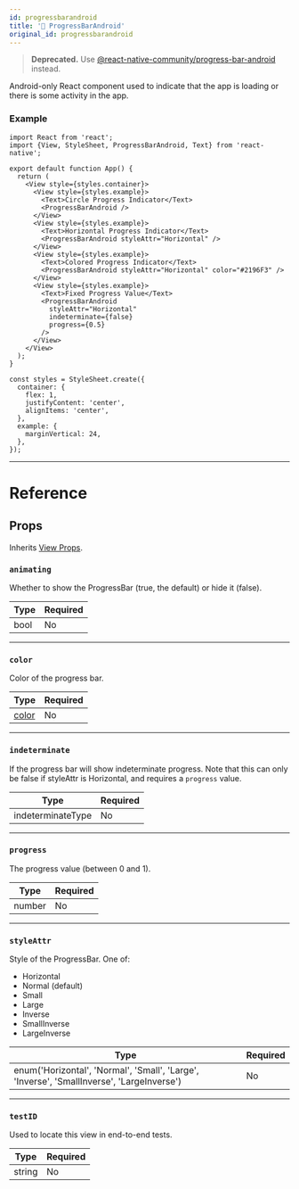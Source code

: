 ```yaml
---
id: progressbarandroid
title: '🚧 ProgressBarAndroid'
original_id: progressbarandroid
---
```


> **Deprecated.** Use [@react-native-community/progress-bar-android](https://github.com/react-native-community/progress-bar-android) instead.

Android-only React component used to indicate that the app is loading or there is some activity in the app.

### Example

```SnackPlayer name=ProgressBarAndroid&supportedPlatforms=android
import React from 'react';
import {View, StyleSheet, ProgressBarAndroid, Text} from 'react-native';

export default function App() {
  return (
    <View style={styles.container}>
      <View style={styles.example}>
        <Text>Circle Progress Indicator</Text>
        <ProgressBarAndroid />
      </View>
      <View style={styles.example}>
        <Text>Horizontal Progress Indicator</Text>
        <ProgressBarAndroid styleAttr="Horizontal" />
      </View>
      <View style={styles.example}>
        <Text>Colored Progress Indicator</Text>
        <ProgressBarAndroid styleAttr="Horizontal" color="#2196F3" />
      </View>
      <View style={styles.example}>
        <Text>Fixed Progress Value</Text>
        <ProgressBarAndroid
          styleAttr="Horizontal"
          indeterminate={false}
          progress={0.5}
        />
      </View>
    </View>
  );
}

const styles = StyleSheet.create({
  container: {
    flex: 1,
    justifyContent: 'center',
    alignItems: 'center',
  },
  example: {
    marginVertical: 24,
  },
});
```

---

# Reference

## Props

Inherits [View Props](view.md#props).

### `animating`

Whether to show the ProgressBar (true, the default) or hide it (false).

| Type | Required |
| ---- | -------- |
| bool | No       |

---

### `color`

Color of the progress bar.

| Type               | Required |
| ------------------ | -------- |
| [color](colors.md) | No       |

---

### `indeterminate`

If the progress bar will show indeterminate progress. Note that this can only be false if styleAttr is Horizontal, and requires a `progress` value.

| Type              | Required |
| ----------------- | -------- |
| indeterminateType | No       |

---

### `progress`

The progress value (between 0 and 1).

| Type   | Required |
| ------ | -------- |
| number | No       |

---

### `styleAttr`

Style of the ProgressBar. One of:

- Horizontal
- Normal (default)
- Small
- Large
- Inverse
- SmallInverse
- LargeInverse

| Type                                                                                      | Required |
| ----------------------------------------------------------------------------------------- | -------- |
| enum('Horizontal', 'Normal', 'Small', 'Large', 'Inverse', 'SmallInverse', 'LargeInverse') | No       |

---

### `testID`

Used to locate this view in end-to-end tests.

| Type   | Required |
| ------ | -------- |
| string | No       |
